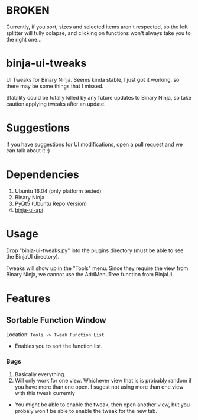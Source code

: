 # **BROKEN**

Currently, if you sort, sizes and selected items aren't respected, so the left splitter will fully colapse, and clicking on functions won't always take you to the right one...

# binja-ui-tweaks
UI Tweaks for Binary Ninja. Seems kinda stable, I just got it working, so there may be some things that I missed. 

Stability could be totally killed by any future updates to Binary Ninja, so take caution applying tweaks after an update.

# Suggestions

If you have suggestions for UI modifications, open a pull request and we can talk about it :)

# Dependencies 

1. Ubuntu 16.04 (only platform tested)
2. Binary Ninja
3. PyQt5 (Ubuntu Repo Version)
4. [binja-ui-api](http://www.github.com/nbsdx/binja-ui-api)

# Usage

Drop "binja-ui-tweaks.py" into the plugins directory (must be able to see the BinjaUI directory).

Tweaks will show up in the "Tools" menu. Since they require the view from Binary Ninja, we cannot use the AddMenuTree function from BinjaUI.

# Features

## Sortable Function Window

Location: `Tools -> Tweak Function List`

* Enables you to sort the function list.

### Bugs

1. Basically everything.
2. Will only work for one view. Whichever view that is is probably random if you have more than one open. I sugest not using more than one view with this tweak currently
  * You might be able to enable the tweak, then open another view, but you probaly won't be able to enable the tweak for the new tab.
